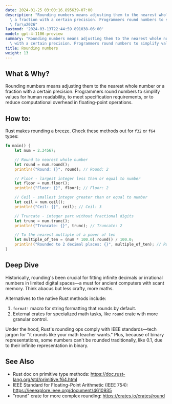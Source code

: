 ```yaml
---
date: 2024-01-25 03:00:16.895639-07:00
description: "Rounding numbers means adjusting them to the nearest whole number or\
  \ a fraction with a certain precision. Programmers round numbers to simplify values\
  \ for\u2026"
lastmod: '2024-03-13T22:44:59.891038-06:00'
model: gpt-4-1106-preview
summary: "Rounding numbers means adjusting them to the nearest whole number or a fraction\
  \ with a certain precision. Programmers round numbers to simplify values for\u2026"
title: Rounding numbers
weight: 13
---
```


## What & Why?
Rounding numbers means adjusting them to the nearest whole number or a fraction with a certain precision. Programmers round numbers to simplify values for human readability, to meet specification requirements, or to reduce computational overhead in floating-point operations.

## How to:
Rust makes rounding a breeze. Check these methods out for `f32` or `f64` types:

```rust
fn main() {
    let num = 2.34567;

    // Round to nearest whole number
    let round = num.round();
    println!("Round: {}", round); // Round: 2

    // Floor - largest integer less than or equal to number
    let floor = num.floor();
    println!("Floor: {}", floor); // Floor: 2

    // Ceil - smallest integer greater than or equal to number
    let ceil = num.ceil();
    println!("Ceil: {}", ceil); // Ceil: 3

    // Truncate - integer part without fractional digits
    let trunc = num.trunc();
    println!("Truncate: {}", trunc); // Truncate: 2

    // To the nearest multiple of a power of ten
    let multiple_of_ten = (num * 100.0).round() / 100.0;
    println!("Rounded to 2 decimal places: {}", multiple_of_ten); // Rounded to 2 decimal places: 2.35
}
```

## Deep Dive
Historically, rounding's been crucial for fitting infinite decimals or irrational numbers in limited digital spaces—a must for ancient computers with scant memory. Think abacus but less crafty, more maths.

Alternatives to the native Rust methods include:
1. `format!` macro for string formatting that rounds by default.
2. External crates for specialized math tasks, like `round` crate with more granular control.

Under the hood, Rust's rounding ops comply with IEEE standards—tech jargon for "it rounds like your math teacher wants." Plus, because of binary representations, some numbers can't be rounded traditionally, like 0.1, due to their infinite representation in binary.

## See Also
- Rust doc on primitive type methods: https://doc.rust-lang.org/std/primitive.f64.html
- IEEE Standard for Floating-Point Arithmetic (IEEE 754): https://ieeexplore.ieee.org/document/4610935
- "round" crate for more complex rounding: https://crates.io/crates/round
